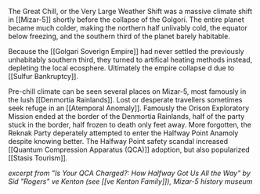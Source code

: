 The Great Chill, or the Very Large Weather Shift was a massive climate shift in [[Mizar-5]] shortly before the collapse of the Golgori. The entire planet became much colder, making the northern half unlivably cold, the equator below freezing, and the southern third of the planet barely habitable.

Because the [[Golgari Soverign Empire]] had never settled the previously unhabitably southern third, they turned to artifical heating methods instead, depleting the local ecosphere. Ultimately the empire collapse
d due to [[Sulfur Bankruptcy]].

Pre-chill climate can be seen several places on Mizar-5, most famously in the lush [[Denmortia Rainlands]]. Lost or desperate travellers sometimes seek refuge in an [[Atemporal Anomaly]]. Famously the Orison Exploratory Mission ended at the border of the Denmortia Rainlands, half of the party stuck in the border, half frozen to death only feet away. More forgotten, the Reknak Party deperately attempted to enter the Halfway Point Anamoly despite knowing better. The Halfway Point safety scandal increased [[Quantum Compression Apparatus (QCA)]] adoption, but also popularized [[Stasis Tourism]].

*excerpt from "Is Your QCA Charged?: How Halfway Got Us All the Way" by Sid "Rogers" ve Kenton (see [[ve Kenton Family]]), Mizar-5 history museum*
